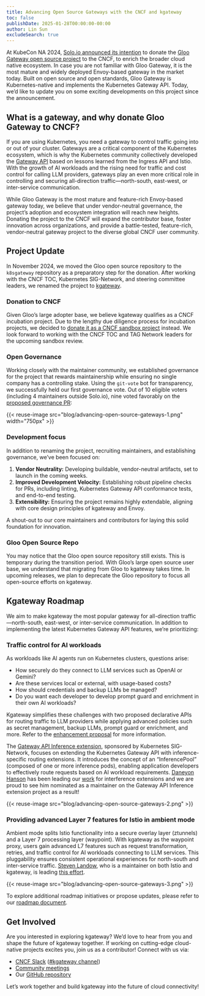 ```yaml
---
title: Advancing Open Source Gateways with the CNCF and kgateway
toc: false
publishDate: 2025-01-28T00:00:00-00:00
author: Lin Sun
excludeSearch: true
---
```


At KubeCon NA 2024, [Solo.io announced its intention](https://www.youtube.com/watch?v=psZi_T1np4U) to donate the [Gloo Gateway open source project](https://github.com/solo-io/gloo) to the CNCF, to enrich the broader cloud native ecosystem. In case you are not familiar with Gloo Gateway, it is the most mature and widely deployed Envoy-based gateway in the market today. Built on open source and open standards, Gloo Gateway is Kubernetes-native and implements the Kubernetes Gateway API. Today, we’d like to update you on some exciting developments on this project since the announcement.

## What is a gateway, and why donate Gloo Gateway to CNCF?

If you are using Kubernetes, you need a gateway to control traffic going into or out of your cluster. Gateways are a critical component of the Kubernetes ecosystem, which is why the Kubernetes community collectively developed the [Gateway API](https://gateway-api.sigs.k8s.io/) based on lessons learned from the Ingress API and Istio. With the growth of AI workloads and the rising need for traffic and cost control for calling LLM providers, gateways play an even more critical role in controlling and securing all-direction traffic—north-south, east-west, or inter-service communication.

While Gloo Gateway is the most mature and feature-rich Envoy-based gateway today, we believe that under vendor-neutral governance, the project’s adoption and ecosystem integration will reach new heights. Donating the project to the CNCF will expand the contributor base, foster innovation across organizations, and provide a battle-tested, feature-rich, vendor-neutral gateway project to the diverse global CNCF user community.

## Project Update

In November 2024, we moved the Gloo open source repository to the `k8sgateway` repository as a preparatory step for the donation. After working with the CNCF TOC, Kubernetes SIG-Network, and steering committee leaders, we renamed the project to [kgateway](https://kgateway.dev/).

### Donation to CNCF

Given Gloo’s large adopter base, we believe kgateway qualifies as a CNCF incubation project. Due to the lengthy due diligence process for incubation projects, we decided to [donate it as a CNCF sandbox project](https://github.com/cncf/sandbox/issues/319) instead. We look forward to working with the CNCF TOC and TAG Network leaders for the upcoming sandbox review.

### Open Governance

Working closely with the maintainer community, we established governance for the project that rewards maintainership while ensuring no single company has a controlling stake. Using the `git-vote` bot for transparency, we successfully held our first governance vote. Out of 10 eligible voters (including 4 maintainers outside Solo.io), nine voted favorably on the [proposed governance PR](https://github.com/kgateway-dev/community/pull/19):

{{< reuse-image src="blog/advancing-open-source-gateways-1.png" width="750px" >}}

### Development focus

In addition to renaming the project, recruiting maintainers, and establishing governance, we’ve been focused on:

1. **Vendor Neutrality:** Developing buildable, vendor-neutral artifacts, set to launch in the coming weeks.
2. **Improved Development Velocity:** Establishing robust pipeline checks for PRs, including linting, Kubernetes Gateway API conformance tests, and end-to-end testing.
3. **Extensibility:** Ensuring the project remains highly extendable, aligning with core design principles of kgateway and Envoy.

A shout-out to our core maintainers and contributors for laying this solid foundation for innovation.

### Gloo Open Source Repo

You may notice that the Gloo open source repository still exists. This is temporary during the transition period. With Gloo’s large open source user base, we understand that migrating from Gloo to kgateway takes time. In upcoming releases, we plan to deprecate the Gloo repository to focus all open-source efforts on kgateway. 

## Kgateway Roadmap

We aim to make kgateway the most popular gateway for all-direction traffic—north-south, east-west, or inter-service communication. In addition to implementing the latest Kubernetes Gateway API features, we’re prioritizing:

### Traffic control for AI workloads

As workloads like AI agents run on Kubernetes clusters, questions arise:

* How securely do they connect to LLM services such as OpenAI or Gemini?
* Are these services local or external, with usage-based costs?
* How should credentials and backup LLMs be managed?
* Do you want each developer to develop prompt guard and enrichment in their own AI workloads? 

Kgateway simplifies these challenges with two proposed declarative APIs for routing traffic to LLM providers while applying advanced policies such as secret management, backup LLMs, prompt guard or enrichment, and more. Refer to the [enhancement proposal](https://github.com/kgateway-dev/kgateway/pull/10495/files) for more information.

The [Gateway API Inference extension](https://gateway-api-inference-extension.sigs.k8s.io/), sponsored by Kubernetes SIG-Network, focuses on extending the Kubernetes Gateway API with inference-specific routing extensions. It introduces the concept of an “InferencePool” (composed of one or more inference pods), enabling application developers to effectively route requests based on AI workload requirements. [Daneyon Hanson](https://github.com/danehans) has been leading our [work](https://github.com/kgateway-dev/kgateway/pull/10420) for interference extensions and we are proud to see him nominated as a maintainer on the Gateway API Inference extension project as a result!

{{< reuse-image src="blog/advancing-open-source-gateways-2.png" >}}

### Providing advanced Layer 7 features for Istio in ambient mode

Ambient mode splits Istio functionality into a secure overlay layer (ztunnels) and a Layer 7 processing layer (waypoint). With kgateway as the waypoint proxy, users gain advanced L7 features such as request transformation, retries, and traffic control for AI workloads connecting to LLM services. This pluggability ensures consistent operational experiences for north-south and inter-service traffic. [Steven Landow](https://gist.github.com/stevenctl), who is a maintainer on both Istio and kgateway, is leading [this effort](https://github.com/kgateway-dev/kgateway/issues/10453).

{{< reuse-image src="blog/advancing-open-source-gateways-3.png" >}}

To explore additional roadmap initiatives or propose updates, please refer to our [roadmap document](https://github.com/kgateway-dev/community/blob/main/ROADMAP.md).

## Get Involved

Are you interested in exploring kgateway? We’d love to hear from you and shape the future of kgateway together. If working on cutting-edge cloud-native projects excites you, join us as a contributor! Connect with us via:

* [CNCF Slack](https://cloud-native.slack.com/) ([#kgateway channel](https://cloud-native.slack.com/archives/C080D3PJMS4))
* [Community meetings](https://calendar.google.com/calendar/u/1?cid=ZDI0MzgzOWExMGYwMzAxZjVkYjQ0YTU0NmQ1MDJmODA5YTBjZDcwZGI4ZTBhZGNhMzIwYWRlZjJkOTQ4MzU5Y0Bncm91cC5jYWxlbmRhci5nb29nbGUuY29t)
* Our [GitHub repository](https://github.com/kgateway-dev/kgateway)

Let’s work together and build kgateway into the future of cloud connectivity!

